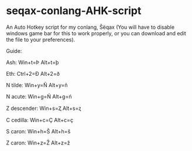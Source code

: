 # seqax-conlang-AHK-script
An Auto Hotkey script for my conlang, Šëqax (You will have to disable windows game bar for this to work properly, or you can download and edit the file to your preferences).

Guide:

Ash:
Win+t=Þ
Alt+t=þ

Eth:
Ctrl+2=Ð
Alt+2=ð

N tilde:
Win+y=Ñ Alt+y=ñ

N acute:
Win+g=Ń Alt+g=ń

Z descender:
Win+s=Ⱬ Alt+s=ⱬ

C cedilla:
Win+c=Ç Alt+c=ç

S caron:
Win+h=Š Alt+h=š

Z caron:
Win+z=Ž Alt+z=ž
